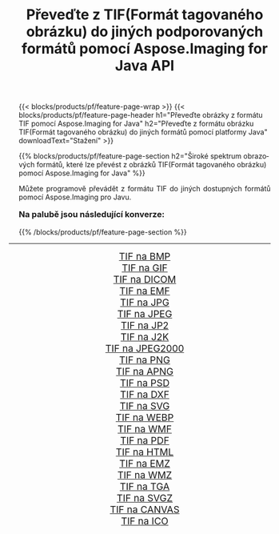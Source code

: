 ﻿---
title: Převeďte z TIF(Formát tagovaného obrázku) do jiných podporovaných formátů pomocí Aspose.Imaging for Java API 
weight: 3920
url: /cs/java/conversion/from/tif/ 
lang: cs
langdirlevel: 2
locales: zh-hans,ja,it,ru,de,es,fr,nl,id,lt,pl,pt,vi,tr,ko,zh-hant,ar,hi,th,sv,cs,uk,he
description: Aspose.Imaging lze snadno převést z formátu TIF(Formát tagovaného obrázku) do jiných formátů pomocí platformy Java
---

{{< blocks/products/pf/feature-page-wrap >}}
{{< blocks/products/pf/feature-page-header h1="Převeďte obrázky z formátu TIF pomocí Aspose.Imaging for Java" h2="Převeďte z formátu obrázku TIF(Formát tagovaného obrázku) do jiných formátů pomocí platformy Java" downloadText="Stažení" >}}


{{% blocks/products/pf/feature-page-section  h2="Široké spektrum obrazových formátů, které lze převést z obrázků TIF(Formát tagovaného obrázku) pomocí Aspose.Imaging for Java" %}}
<p align=justify>Můžete programově převádět z formátu TIF do jiných dostupných formátů pomocí
Aspose.Imaging pro Javu. </p>
<h3 style="margin-top:16px;">
Na palubě jsou následující konverze:
</h3>
{{% /blocks/products/pf/feature-page-section %}}
<div class="container-fluid productfamilypage bg-gray">
    <div class="convertypes bg-gray agp-content section">
        <div class="container">
		<hr style="margin-left:-20px;"/>
		<div class="row other-converters" style="gap: 10px;font-size: 19px;text-align:center;">
		    <div class='col-md-3 other-converter remove-lp remove-rp'><a href="/imaging/cs/java/conversion/tif-to-bmp/" style="padding:15px;">TIF na BMP</a></div><div class='col-md-3 other-converter remove-lp remove-rp'><a href="/imaging/cs/java/conversion/tif-to-gif/" style="padding:15px;">TIF na GIF</a></div><div class='col-md-3 other-converter remove-lp remove-rp'><a href="/imaging/cs/java/conversion/tif-to-dicom/" style="padding:15px;">TIF na DICOM</a></div><div class='col-md-3 other-converter remove-lp remove-rp'><a href="/imaging/cs/java/conversion/tif-to-emf/" style="padding:15px;">TIF na EMF</a></div><div class='col-md-3 other-converter remove-lp remove-rp'><a href="/imaging/cs/java/conversion/tif-to-jpg/" style="padding:15px;">TIF na JPG</a></div><div class='col-md-3 other-converter remove-lp remove-rp'><a href="/imaging/cs/java/conversion/tif-to-jpeg/" style="padding:15px;">TIF na JPEG</a></div><div class='col-md-3 other-converter remove-lp remove-rp'><a href="/imaging/cs/java/conversion/tif-to-jp2/" style="padding:15px;">TIF na JP2</a></div><div class='col-md-3 other-converter remove-lp remove-rp'><a href="/imaging/cs/java/conversion/tif-to-j2k/" style="padding:15px;">TIF na J2K</a></div><div class='col-md-3 other-converter remove-lp remove-rp'><a href="/imaging/cs/java/conversion/tif-to-jpeg2000/" style="padding:15px;">TIF na JPEG2000</a></div><div class='col-md-3 other-converter remove-lp remove-rp'><a href="/imaging/cs/java/conversion/tif-to-png/" style="padding:15px;">TIF na PNG</a></div><div class='col-md-3 other-converter remove-lp remove-rp'><a href="/imaging/cs/java/conversion/tif-to-apng/" style="padding:15px;">TIF na APNG</a></div><div class='col-md-3 other-converter remove-lp remove-rp'><a href="/imaging/cs/java/conversion/tif-to-psd/" style="padding:15px;">TIF na PSD</a></div><div class='col-md-3 other-converter remove-lp remove-rp'><a href="/imaging/cs/java/conversion/tif-to-dxf/" style="padding:15px;">TIF na DXF</a></div><div class='col-md-3 other-converter remove-lp remove-rp'><a href="/imaging/cs/java/conversion/tif-to-svg/" style="padding:15px;">TIF na SVG</a></div><div class='col-md-3 other-converter remove-lp remove-rp'><a href="/imaging/cs/java/conversion/tif-to-webp/" style="padding:15px;">TIF na WEBP</a></div><div class='col-md-3 other-converter remove-lp remove-rp'><a href="/imaging/cs/java/conversion/tif-to-wmf/" style="padding:15px;">TIF na WMF</a></div><div class='col-md-3 other-converter remove-lp remove-rp'><a href="/imaging/cs/java/conversion/tif-to-pdf/" style="padding:15px;">TIF na PDF</a></div><div class='col-md-3 other-converter remove-lp remove-rp'><a href="/imaging/cs/java/conversion/tif-to-html/" style="padding:15px;">TIF na HTML</a></div><div class='col-md-3 other-converter remove-lp remove-rp'><a href="/imaging/cs/java/conversion/tif-to-emz/" style="padding:15px;">TIF na EMZ</a></div><div class='col-md-3 other-converter remove-lp remove-rp'><a href="/imaging/cs/java/conversion/tif-to-wmz/" style="padding:15px;">TIF na WMZ</a></div><div class='col-md-3 other-converter remove-lp remove-rp'><a href="/imaging/cs/java/conversion/tif-to-tga/" style="padding:15px;">TIF na TGA</a></div><div class='col-md-3 other-converter remove-lp remove-rp'><a href="/imaging/cs/java/conversion/tif-to-svgz/" style="padding:15px;">TIF na SVGZ</a></div><div class='col-md-3 other-converter remove-lp remove-rp'><a href="/imaging/cs/java/conversion/tif-to-canvas/" style="padding:15px;">TIF na CANVAS</a></div><div class='col-md-3 other-converter remove-lp remove-rp'><a href="/imaging/cs/java/conversion/tif-to-ico/" style="padding:15px;">TIF na ICO</a></div>
                </div>
        </div>
    </div>
</div>
<br/>

